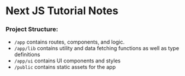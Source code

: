 # Next JS Tutorial Notes

### Project Structure:

- `/app` contains routes, components, and logic.
- `/app/lib` contains utility and data fetching functions as well as type definitions
- `/app/ui` contains UI components and styles
- `/public` contains static assets for the app
